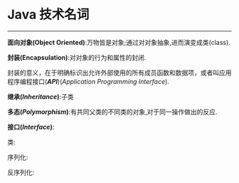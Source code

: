 # Java 技术名词 #

---

**面向对象(Object Oriented)**:万物皆是对象;通过对对象抽象,进而演变成类(class).

**封装(Encapsulation)**:对对象的行为和属性的封闭.

封装的意义，在于明确标识出允许外部使用的所有成员函数和数据项，或者叫应用程序编程接口(***API***)(*Application Programming Interface*).

**继承(*Inheritance*)**:子类

**多态(*Polymorphism*)**:有共同父类的不同类的对象,对于同一操作做出的反应.

**接口(*Interface*)**:

类:

序列化:

反序列化:


